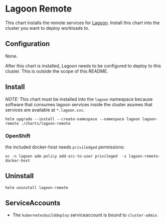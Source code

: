 # Lagoon Remote

This chart installs the remote services for [Lagoon](https://github.com/amazeeio/lagoon/).
Install this chart into the cluster you want to deploy workloads to.

## Configuration

None.

After this chart is installed, Lagoon needs to be configured to deploy to this cluster.
This is outside the scope of this README.

## Install

*NOTE:* This chart must be installed into the `lagoon` namespace because software that consumes lagoon services inside the cluster asumes that services are available at `*.lagoon.svc`.

```
helm upgrade --install --create-namespace --namespace lagoon lagoon-remote ./charts/lagoon-remote
```

### OpenShift

the included docker-host needs `priviledged` permissions:

```
oc -n lagoon adm policy add-scc-to-user privileged  -z lagoon-remote-docker-host
```

## Uninstall

```
helm uninstall lagoon-remote
```

## ServiceAccounts

* The `kubernetesbuilddeploy` serviceaccount is bound to `cluster-admin`.
